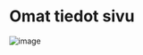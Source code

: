 # Omat tiedot sivu

![image](https://github.com/sennir/terveyssovellus/assets/111856877/8c15f52f-40ea-4ba8-8cc3-9aae7725a6cc)

